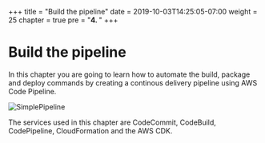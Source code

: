 +++
title = "Build the pipeline"
date = 2019-10-03T14:25:05-07:00
weight = 25
chapter = true
pre = "<b>4. </b>"
+++

# Build the pipeline

In this chapter you are going to learn how to automate the build, package and deploy commands by creating a continous delivery pipeline using AWS Code Pipeline. 

![SimplePipeline](/images/pipeline-art.png)

The services used in this chapter are CodeCommit, CodeBuild, CodePipeline, CloudFormation and the AWS CDK.